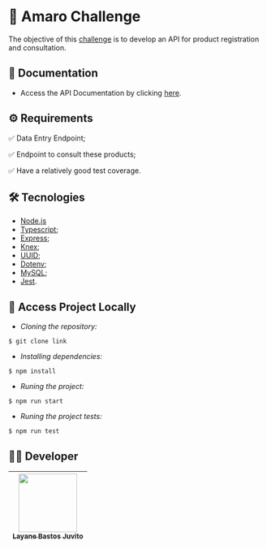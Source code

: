 # :scroll: Amaro Challenge

The objective of this [challenge](https://github.com/amaroteam/back-end-challenge) is to develop an API for product registration and consultation.

## :link: Documentation
- Access the API Documentation by clicking [here](https://chama-challenge.surge.sh/).


## ⚙️ Requirements
✅ Data Entry Endpoint;

✅ Endpoint to consult these products;

✅ Have a relatively good test coverage.

## :hammer_and_wrench: Tecnologies

- [Node.js](https://nodejs.dev/)
- [Typescript](https://www.typescriptlang.org/docs/);
- [Express](http://expressjs.com/);
- [Knex](http://knexjs.org/guide/);
- [UUID](https://www.npmjs.com/package/uuid);
- [Dotenv](https://www.npmjs.com/package/dotenv);
- [MySQL](https://dev.mysql.com/doc/);
- [Jest](https://jestjs.io/pt-BR/).


## 📁 Access Project Locally

- *Cloning the repository:*

```
$ git clone link
```

- *Installing dependencies:*

```
$ npm install
```

- *Runing the project:*

```
$ npm run start
```
- *Runing the project tests:*

```
$ npm run test
```


## 👨‍💻 Developer
[<img src="https://avatars.githubusercontent.com/u/50851374?v=4" width=115><br><sub>Layane Bastos Juvito</sub>](https://www.linkedin.com/in/layanebastos/) |
| :---: |